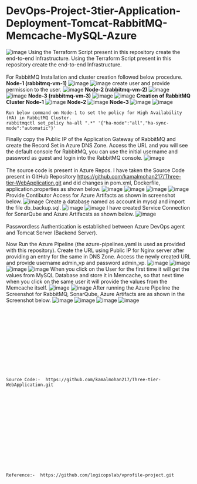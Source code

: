 # DevOps-Project-3tier-Application-Deployment-Tomcat-RabbitMQ-Memcache-MySQL-Azure
![image](https://github.com/kamalmohan217/DevOps-Project-3tier-Application-Deployment-Tomcat-RabbitMQ-Memcache-MySQL-Azure/assets/128888356/62d5b88b-19fd-4cd2-b992-a9403052b834)
Using the Terraform Script present in this repository create the end-to-end Infrastructure.
Using the Terraform Script present in this repository create the end-to-end Infrastructure.
<br><br/>
For RabbitMQ Installation and cluster creation followed below procedure.
**Node-1 (rabbitmq-vm-1)**
![image](https://github.com/kamalmohan217/DevOps-Project-3tier-Application-Deployment-Tomcat-RabbitMQ-Memcache-MySQL-Azure/assets/128888356/6f955d52-9bfd-4079-99d6-85a78cd07179)
![image](https://github.com/kamalmohan217/DevOps-Project-3tier-Application-Deployment-Tomcat-RabbitMQ-Memcache-MySQL-Azure/assets/128888356/314d7b17-c65d-45f9-be7d-dc9b810d2fca)
create user and provide permission to the user.
![image](https://github.com/kamalmohan217/DevOps-Project-3tier-Application-Deployment-Tomcat-RabbitMQ-Memcache-MySQL-Azure/assets/128888356/d0592c6b-6f7c-4500-90b2-2493cc6958a8)
**Node-2 (rabbitmq-vm-2)**
![image](https://github.com/kamalmohan217/DevOps-Project-3tier-Application-Deployment-Tomcat-RabbitMQ-Memcache-MySQL-Azure/assets/128888356/00e671c4-f013-4b05-8190-63d54e2112a3)
![image](https://github.com/kamalmohan217/DevOps-Project-3tier-Application-Deployment-Tomcat-RabbitMQ-Memcache-MySQL-Azure/assets/128888356/9e71fd3f-3040-4d5e-8afb-582e2752a079)
**Node-3 (rabbitmq-vm-3)**
![image](https://github.com/kamalmohan217/DevOps-Project-3tier-Application-Deployment-Tomcat-RabbitMQ-Memcache-MySQL-Azure/assets/128888356/34051d29-4953-46f7-b23b-f5ee7cce65de)
![image](https://github.com/kamalmohan217/DevOps-Project-3tier-Application-Deployment-Tomcat-RabbitMQ-Memcache-MySQL-Azure/assets/128888356/002786c3-6fe2-452c-9324-43adee50ea0b)
**Creation of RabbitMQ Cluster**
**Node-1**
![image](https://github.com/kamalmohan217/DevOps-Project-3tier-Application-Deployment-Tomcat-RabbitMQ-Memcache-MySQL-Azure/assets/128888356/46f9fb03-3085-4afd-9da2-b93eddd62217)
**Node-2**
![image](https://github.com/kamalmohan217/DevOps-Project-3tier-Application-Deployment-Tomcat-RabbitMQ-Memcache-MySQL-Azure/assets/128888356/aa7b0459-55ee-427f-a023-9c768a485065)
**Node-3**
![image](https://github.com/kamalmohan217/DevOps-Project-3tier-Application-Deployment-Tomcat-RabbitMQ-Memcache-MySQL-Azure/assets/128888356/513c1a66-2dce-4ba3-afe8-7016b66cecc1)
![image](https://github.com/kamalmohan217/DevOps-Project-3tier-Application-Deployment-Tomcat-RabbitMQ-Memcache-MySQL-Azure/assets/128888356/6eb137ec-7949-40c0-9c74-ced722c3ac8c)
```
Run below command on Node-1 to set the policy for High Availability (HA) in RabbitMQ Cluster.
rabbitmqctl set_policy ha-all ".*" '{"ha-mode":"all","ha-sync-mode":"automatic"}'
```
Finally copy the Public IP of the Application Gateway of RabbitMQ and create the Record Set in Azure DNS Zone. Access the URL and you will see the default console for RabbitMQ, you can use the initial username and password as guest and login into the RabbitMQ console. 
![image](https://github.com/kamalmohan217/DevOps-Project-3tier-Application-Deployment-Tomcat-RabbitMQ-Memcache-MySQL-Azure/assets/128888356/57a9dab1-64fe-44e4-8bc2-8717f568f234)
<br><br/>
The source code is present in Azure Repos. I have taken the Source Code present in GitHub Repository https://github.com/kamalmohan217/Three-tier-WebApplication.git and did changes in pom.xml, Dockerfile, application.properties as shown below.
![image](https://github.com/kamalmohan217/DevOps-Project-3tier-Application-Deployment-Tomcat-RabbitMQ-Memcache-MySQL-Azure/assets/128888356/96989fe1-cd14-49ed-b3c2-c46b39ee5d29)
![image](https://github.com/kamalmohan217/DevOps-Project-3tier-Application-Deployment-Tomcat-RabbitMQ-Memcache-MySQL-Azure/assets/128888356/7b0310a0-9fb0-4772-897c-ac14909b2c24)
![image](https://github.com/kamalmohan217/DevOps-Project-3tier-Application-Deployment-Tomcat-RabbitMQ-Memcache-MySQL-Azure/assets/128888356/1829d044-a2b1-4a8a-81bf-342ba0e202a6)
![image](https://github.com/kamalmohan217/DevOps-Project-3tier-Application-Deployment-Tomcat-RabbitMQ-Memcache-MySQL-Azure/assets/128888356/b6d9c4ef-e751-487a-b8da-1cde98bea900)
Provide Contibutor Access for Azure Artifacts as shown in screenshot below.
![image](https://github.com/kamalmohan217/DevOps-Project-3tier-Application-Deployment-Tomcat-RabbitMQ-Memcache-MySQL-Azure/assets/128888356/c8970c95-d96b-4cf2-95be-d26808c852cc)
Create a database named as account in mysql and import the file db_backup.sql.
![image](https://github.com/kamalmohan217/DevOps-Project-3tier-Application-Deployment-Tomcat-RabbitMQ-Memcache-MySQL-Azure/assets/128888356/9a447076-ca22-46d0-94ac-f9d6afadadf8)
![image](https://github.com/kamalmohan217/DevOps-Project-3tier-Application-Deployment-Tomcat-RabbitMQ-Memcache-MySQL-Azure/assets/128888356/15b8a2ab-087f-40f2-ba7b-e965bd92f785)
I have created Service Connection for SonarQube and Azure Artifacsts as shown below.
![image](https://github.com/kamalmohan217/DevOps-Project-3tier-Application-Deployment-Tomcat-RabbitMQ-Memcache-MySQL-Azure/assets/128888356/6a6f29a1-8753-4c94-abe8-f2754eb065ce)
<br><br/>
Passwordless Authentication is established between Azure DevOps agent and Tomcat Server (Backend Server).

Now Run the Azure Pipeline (the azure-pipelines.yaml is used as provided with this repository). Create the URL using Public IP for Nginx server after providing an entry for the same in DNS Zone. Access the newly created URL and provide username admin_vp and password admin_vp. 
![image](https://github.com/kamalmohan217/DevOps-Project-3tier-Application-Deployment-Tomcat-RabbitMQ-Memcache-MySQL-Azure/assets/128888356/dcf4cd90-4bd5-4f36-8cdc-ff804baa18b5)
![image](https://github.com/kamalmohan217/DevOps-Project-3tier-Application-Deployment-Tomcat-RabbitMQ-Memcache-MySQL-Azure/assets/128888356/a260f730-18cc-45c1-8355-ded63776e942)
![image](https://github.com/kamalmohan217/DevOps-Project-3tier-Application-Deployment-Tomcat-RabbitMQ-Memcache-MySQL-Azure/assets/128888356/53d38cd4-e2e8-4a17-99aa-ba67f8f0181d)
![image](https://github.com/kamalmohan217/DevOps-Project-3tier-Application-Deployment-Tomcat-RabbitMQ-Memcache-MySQL-Azure/assets/128888356/a2ff6b7b-8526-4fea-9883-dd2144e14c0b)
When you click on the User for the first time it will get the values from MySQL Database and store it in Memcache, so that next time when you click on the same user it will provide the values from the Memcache itself.
![image](https://github.com/kamalmohan217/DevOps-Project-3tier-Application-Deployment-Tomcat-RabbitMQ-Memcache-MySQL-Azure/assets/128888356/172a6aba-ec52-45e7-a8ac-8a5035221f73)
![image](https://github.com/kamalmohan217/DevOps-Project-3tier-Application-Deployment-Tomcat-RabbitMQ-Memcache-MySQL-Azure/assets/128888356/8c0e8a70-5836-4baa-84f3-a58f10a8beac)
After running the Azure Pipeline the Screenshot for RabbitMQ, SonarQube, Azure Artifacts are as shown in the Screenshot below.
![image](https://github.com/kamalmohan217/DevOps-Project-3tier-Application-Deployment-Tomcat-RabbitMQ-Memcache-MySQL-Azure/assets/128888356/15ecf898-4759-4f5e-8b2a-c149706a0d28)
![image](https://github.com/kamalmohan217/DevOps-Project-3tier-Application-Deployment-Tomcat-RabbitMQ-Memcache-MySQL-Azure/assets/128888356/64619c9c-0866-44f9-b2ce-e6f015bff8fd)
![image](https://github.com/kamalmohan217/DevOps-Project-3tier-Application-Deployment-Tomcat-RabbitMQ-Memcache-MySQL-Azure/assets/128888356/2413c6a3-9f1c-455a-8a61-4b5122db89d9)
![image](https://github.com/kamalmohan217/DevOps-Project-3tier-Application-Deployment-Tomcat-RabbitMQ-Memcache-MySQL-Azure/assets/128888356/dab54ac9-46d0-4297-b599-8ed4fe494a8d)
<br><br/>
<br><br/>
<br><br/>
<br><br/>
<br><br/>
<br><br/>
```
Source Code:-  https://github.com/kamalmohan217/Three-tier-WebApplication.git
```
<br><br/>
<br><br/>
<br><br/>
<br><br/>
<br><br/>
<br><br/>
```
Reference:-  https://github.com/logicopslab/vprofile-project.git
```

